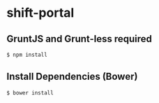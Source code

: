 shift-portal
============

## GruntJS and Grunt-less required

```sh
$ npm install
```

## Install Dependencies (Bower)

```sh
$ bower install
```
